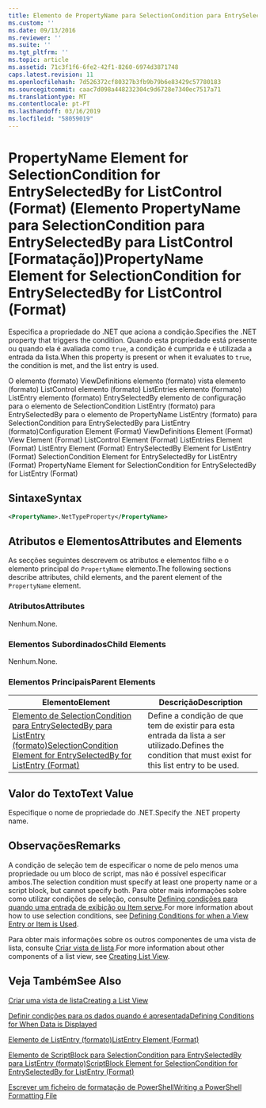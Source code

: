 ```yaml
---
title: Elemento de PropertyName para SelectionCondition para EntrySelectedBy para ListControl (formato) | Documentos da Microsoft
ms.custom: ''
ms.date: 09/13/2016
ms.reviewer: ''
ms.suite: ''
ms.tgt_pltfrm: ''
ms.topic: article
ms.assetid: 71c3f1f6-6fe2-42f1-8260-6974d3871748
caps.latest.revision: 11
ms.openlocfilehash: 7d526372cf80327b3fb9b79b6e83429c57780183
ms.sourcegitcommit: caac7d098a448232304c9d6728e7340ec7517a71
ms.translationtype: MT
ms.contentlocale: pt-PT
ms.lasthandoff: 03/16/2019
ms.locfileid: "58059019"
---
```

# <a name="propertyname-element-for-selectioncondition-for-entryselectedby-for-listcontrol-format"></a><span data-ttu-id="9d881-102">PropertyName Element for SelectionCondition for EntrySelectedBy for ListControl (Format) (Elemento PropertyName para SelectionCondition para EntrySelectedBy para ListControl [Formatação])</span><span class="sxs-lookup"><span data-stu-id="9d881-102">PropertyName Element for SelectionCondition for EntrySelectedBy for ListControl (Format)</span></span>

<span data-ttu-id="9d881-103">Especifica a propriedade do .NET que aciona a condição.</span><span class="sxs-lookup"><span data-stu-id="9d881-103">Specifies the .NET property that triggers the condition.</span></span> <span data-ttu-id="9d881-104">Quando esta propriedade está presente ou quando ela é avaliada como `true`, a condição é cumprida e é utilizada a entrada da lista.</span><span class="sxs-lookup"><span data-stu-id="9d881-104">When this property is present or when it evaluates to `true`, the condition is met, and the list entry is used.</span></span>

<span data-ttu-id="9d881-105">O elemento (formato) ViewDefinitions elemento (formato) vista elemento (formato) ListControl elemento (formato) ListEntries elemento (formato) ListEntry elemento (formato) EntrySelectedBy elemento de configuração para o elemento de SelectionCondition ListEntry (formato) para EntrySelectedBy para o elemento de PropertyName ListEntry (formato) para SelectionCondition para EntrySelectedBy para ListEntry (formato)</span><span class="sxs-lookup"><span data-stu-id="9d881-105">Configuration Element (Format) ViewDefinitions Element (Format) View Element (Format) ListControl Element (Format) ListEntries Element (Format) ListEntry Element (Format) EntrySelectedBy Element for ListEntry (Format) SelectionCondition Element for EntrySelectedBy for ListEntry (Format) PropertyName Element for SelectionCondition for EntrySelectedBy for ListEntry (Format)</span></span>

## <a name="syntax"></a><span data-ttu-id="9d881-106">Sintaxe</span><span class="sxs-lookup"><span data-stu-id="9d881-106">Syntax</span></span>

```xml
<PropertyName>.NetTypeProperty</PropertyName>
```

## <a name="attributes-and-elements"></a><span data-ttu-id="9d881-107">Atributos e Elementos</span><span class="sxs-lookup"><span data-stu-id="9d881-107">Attributes and Elements</span></span>

<span data-ttu-id="9d881-108">As secções seguintes descrevem os atributos e elementos filho e o elemento principal do `PropertyName` elemento.</span><span class="sxs-lookup"><span data-stu-id="9d881-108">The following sections describe attributes, child elements, and the parent element of the `PropertyName` element.</span></span>

### <a name="attributes"></a><span data-ttu-id="9d881-109">Atributos</span><span class="sxs-lookup"><span data-stu-id="9d881-109">Attributes</span></span>

<span data-ttu-id="9d881-110">Nenhum.</span><span class="sxs-lookup"><span data-stu-id="9d881-110">None.</span></span>

### <a name="child-elements"></a><span data-ttu-id="9d881-111">Elementos Subordinados</span><span class="sxs-lookup"><span data-stu-id="9d881-111">Child Elements</span></span>

<span data-ttu-id="9d881-112">Nenhum.</span><span class="sxs-lookup"><span data-stu-id="9d881-112">None.</span></span>

### <a name="parent-elements"></a><span data-ttu-id="9d881-113">Elementos Principais</span><span class="sxs-lookup"><span data-stu-id="9d881-113">Parent Elements</span></span>

|<span data-ttu-id="9d881-114">Elemento</span><span class="sxs-lookup"><span data-stu-id="9d881-114">Element</span></span>|<span data-ttu-id="9d881-115">Descrição</span><span class="sxs-lookup"><span data-stu-id="9d881-115">Description</span></span>|
|-------------|-----------------|
|[<span data-ttu-id="9d881-116">Elemento de SelectionCondition para EntrySelectedBy para ListEntry (formato)</span><span class="sxs-lookup"><span data-stu-id="9d881-116">SelectionCondition Element for EntrySelectedBy for ListEntry (Format)</span></span>](./selectioncondition-element-for-entryselectedby-for-listcontrol-format.md)|<span data-ttu-id="9d881-117">Define a condição de que tem de existir para esta entrada da lista a ser utilizado.</span><span class="sxs-lookup"><span data-stu-id="9d881-117">Defines the condition that must exist for this list entry to be used.</span></span>|

## <a name="text-value"></a><span data-ttu-id="9d881-118">Valor do Texto</span><span class="sxs-lookup"><span data-stu-id="9d881-118">Text Value</span></span>

<span data-ttu-id="9d881-119">Especifique o nome de propriedade do .NET.</span><span class="sxs-lookup"><span data-stu-id="9d881-119">Specify the .NET property name.</span></span>

## <a name="remarks"></a><span data-ttu-id="9d881-120">Observações</span><span class="sxs-lookup"><span data-stu-id="9d881-120">Remarks</span></span>

<span data-ttu-id="9d881-121">A condição de seleção tem de especificar o nome de pelo menos uma propriedade ou um bloco de script, mas não é possível especificar ambos.</span><span class="sxs-lookup"><span data-stu-id="9d881-121">The selection condition must specify at least one property name or a script block, but cannot specify both.</span></span> <span data-ttu-id="9d881-122">Para obter mais informações sobre como utilizar condições de seleção, consulte [Defining condições para quando uma entrada de exibição ou Item serve](./defining-conditions-for-displaying-data.md).</span><span class="sxs-lookup"><span data-stu-id="9d881-122">For more information about how to use selection conditions, see [Defining Conditions for when a View Entry or Item is Used](./defining-conditions-for-displaying-data.md).</span></span>

<span data-ttu-id="9d881-123">Para obter mais informações sobre os outros componentes de uma vista de lista, consulte [Criar vista de lista](./creating-a-list-view.md).</span><span class="sxs-lookup"><span data-stu-id="9d881-123">For more information about other components of a list view, see [Creating List View](./creating-a-list-view.md).</span></span>

## <a name="see-also"></a><span data-ttu-id="9d881-124">Veja Também</span><span class="sxs-lookup"><span data-stu-id="9d881-124">See Also</span></span>

[<span data-ttu-id="9d881-125">Criar uma vista de lista</span><span class="sxs-lookup"><span data-stu-id="9d881-125">Creating a List View</span></span>](./creating-a-list-view.md)

[<span data-ttu-id="9d881-126">Definir condições para os dados quando é apresentada</span><span class="sxs-lookup"><span data-stu-id="9d881-126">Defining Conditions for When Data is Displayed</span></span>](./defining-conditions-for-displaying-data.md)

[<span data-ttu-id="9d881-127">Elemento de ListEntry (formato)</span><span class="sxs-lookup"><span data-stu-id="9d881-127">ListEntry Element (Format)</span></span>](./listentry-element-for-listcontrol-format.md)

[<span data-ttu-id="9d881-128">Elemento de ScriptBlock para SelectionCondition para EntrySelectedBy para ListEntry (formato)</span><span class="sxs-lookup"><span data-stu-id="9d881-128">ScriptBlock Element for SelectionCondition for EntrySelectedBy for ListEntry (Format)</span></span>](./scriptblock-element-for-selectioncondition-for-entryselectedby-for-listcontrol-format.md)

[<span data-ttu-id="9d881-129">Escrever um ficheiro de formatação de PowerShell</span><span class="sxs-lookup"><span data-stu-id="9d881-129">Writing a PowerShell Formatting File</span></span>](./writing-a-powershell-formatting-file.md)
